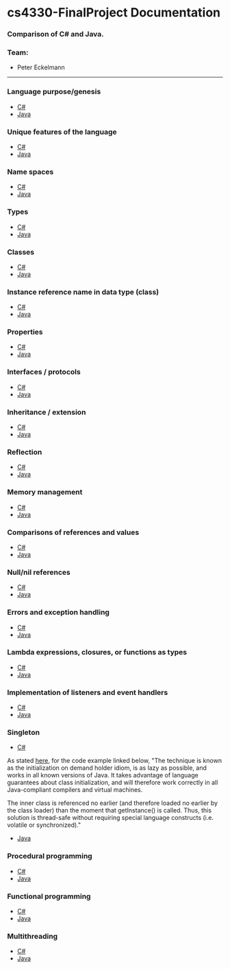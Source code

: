 # cs4330-FinalProject Documentation

### Comparison of C# and Java.

### Team: 
  - Peter Eckelmann
  
---

### Language purpose/genesis
  - [C#](https://github.com/pje279/cs4330-FinalProject/blob/master/01%20-%20Language%20purpose/Language%20purpose-C%23PlaceHolder.txt)
  - [Java](https://github.com/pje279/cs4330-FinalProject/blob/master/01%20-%20Language%20purpose/Language%20purpose-JavaPlaceHolder.txt)

### Unique features of the language
  - [C#](https://github.com/pje279/cs4330-FinalProject/blob/master/02%20-%20Unique%20features/Unique%20features-C%23PlaceHolder.txt)
  - [Java](https://github.com/pje279/cs4330-FinalProject/blob/master/02%20-%20Unique%20features/Unique%20features-JavaPlaceHolder.txt)

### Name spaces
  - [C#](https://github.com/pje279/cs4330-FinalProject/blob/master/03%20-%20Name%20spaces/Name%20spaces-C%23PlaceHolder.txt)
  - [Java](https://github.com/pje279/cs4330-FinalProject/blob/master/03%20-%20Name%20spaces/Name%20spaces-JavaPlaceHolder.txt)

### Types
  - [C#](https://github.com/pje279/cs4330-FinalProject/blob/master/04%20-%20Types/Types-C%23PlaceHolder.txt)
  - [Java](https://github.com/pje279/cs4330-FinalProject/blob/master/04%20-%20Types/Types-JavaPlaceHolder.txt)

### Classes
  - [C#](https://github.com/pje279/cs4330-FinalProject/blob/master/05%20-%20Classes/Classes-C%23PlaceHolder.txt)
  - [Java](https://github.com/pje279/cs4330-FinalProject/blob/master/05%20-%20Classes/Classes-JavaPlaceHolder.txt)

### Instance reference name in data type (class)
  - [C#](https://github.com/pje279/cs4330-FinalProject/blob/master/06%20-%20Instance%20reference%20name%20in%20data%20type%20(class)/Instance%20reference%20name%20in%20data%20type%20(class)-C%23PlaceHolder.txt)
  - [Java](https://github.com/pje279/cs4330-FinalProject/blob/master/06%20-%20Instance%20reference%20name%20in%20data%20type%20(class)/Instance%20reference%20name%20in%20data%20type%20(class)JavaPlaceHolder.txt)

### Properties
  - [C#](https://github.com/pje279/cs4330-FinalProject/blob/master/07%20-%20Properties/Properties-C%23PlaceHolder.txt)
  - [Java](https://github.com/pje279/cs4330-FinalProject/blob/master/07%20-%20Properties/Properties-JavaPlaceHolder.txt)

### Interfaces / protocols
  - [C#](https://github.com/pje279/cs4330-FinalProject/blob/master/08%20-%20Interfaces/Interfaces-C%23PlaceHolder.txt)
  - [Java](https://github.com/pje279/cs4330-FinalProject/blob/master/08%20-%20Interfaces/Interfaces-C%23PlaceHolder.txt)

### Inheritance / extension
  - [C#](https://github.com/pje279/cs4330-FinalProject/blob/master/09%20-%20Inheritence%20-%20extension/Inheritence%20-%20extension-C%23PlaceHolder.txt)
  - [Java](https://github.com/pje279/cs4330-FinalProject/blob/master/09%20-%20Inheritence%20-%20extension/Inheritence%20-%20extension-JavaPlaceHolder.txt)

### Reflection
  - [C#](https://github.com/pje279/cs4330-FinalProject/blob/master/10%20-%20Reflection/Reflection-C%23PlaceHolder.txt)
  - [Java](https://github.com/pje279/cs4330-FinalProject/blob/master/10%20-%20Reflection/Reflection-JavaPlaceHolder.txt)

### Memory management
  - [C#](https://github.com/pje279/cs4330-FinalProject/blob/master/11%20-%20Memory%20management/Memory%20management-C%23PlaceHolder.txt)
  - [Java](https://github.com/pje279/cs4330-FinalProject/blob/master/11%20-%20Memory%20management/Memory%20management-JavaPlaceHolder.txt)

### Comparisons of references and values
  - [C#](https://github.com/pje279/cs4330-FinalProject/blob/master/12%20-%20Comparisons%20of%20references%20and%20values/Comparisons%20of%20references%20and%20values-C%23PlaceHolder.txt)
  - [Java](https://github.com/pje279/cs4330-FinalProject/blob/master/12%20-%20Comparisons%20of%20references%20and%20values/Comparisons%20of%20references%20and%20values-JavaPlaceHolder.txt)

### Null/nil references
  - [C#](https://github.com/pje279/cs4330-FinalProject/blob/master/13%20-%20Null%20references/Null%20references-C%23PlaceHolder.txt)
  - [Java](https://github.com/pje279/cs4330-FinalProject/blob/master/13%20-%20Null%20references/Null%20references-JavaPlaceHolder.txt)

### Errors and exception handling
  - [C#](https://github.com/pje279/cs4330-FinalProject/blob/master/14%20-%20Errors%20and%20exception%20handling/Errors%20and%20exception%20handling-C%23PlaceHolder.txt)
  - [Java](https://github.com/pje279/cs4330-FinalProject/blob/master/14%20-%20Errors%20and%20exception%20handling/Errors%20and%20exception%20handling-JavaPlaceHolder.txt)

### Lambda expressions, closures, or functions as types
  - [C#](https://github.com/pje279/cs4330-FinalProject/blob/master/15%20-%20Lambda%20expressions%2C%20closures%2C%20or%20functions%20as%20types/Lambda%20expressions%2C%20closures%2C%20or%20functions%20as%20types-C%23PlaceHolder.txt)
  - [Java](https://github.com/pje279/cs4330-FinalProject/blob/master/15%20-%20Lambda%20expressions%2C%20closures%2C%20or%20functions%20as%20types/Lambda%20expressions%2C%20closures%2C%20or%20functions%20as%20types-JavaPlaceHolder.txt)

### Implementation of listeners and event handlers
  - [C#](https://github.com/pje279/cs4330-FinalProject/blob/master/16%20-%20Implementation%20of%20listeners%20and%20event%20handlers/Implementation%20of%20listeners%20and%20event%20handlers-C%23PlaceHolder.txt)
  - [Java](https://github.com/pje279/cs4330-FinalProject/blob/master/16%20-%20Implementation%20of%20listeners%20and%20event%20handlers/Implementation%20of%20listeners%20and%20event%20handlers-JavaPlaceHolder.txt)

### Singleton
  - [C#](https://github.com/pje279/cs4330-FinalProject/blob/master/17%20-%20Singleton/Singleton.cs)
  
  As stated [here](https://sourcemaking.com/design_patterns/singleton/java/1), for the code example linked below, "The technique is known as the initialization on demand holder idiom, is as lazy as possible, and works in all known versions of Java. It takes advantage of language guarantees about class initialization, and will therefore work correctly in all Java-compliant compilers and virtual machines.

The inner class is referenced no earlier (and therefore loaded no earlier by the class loader) than the moment that getInstance() is called. Thus, this solution is thread-safe without requiring special language constructs (i.e. volatile or synchronized)."
  - [Java](https://github.com/pje279/cs4330-FinalProject/blob/master/17%20-%20Singleton/Singleton.java)

### Procedural programming
  - [C#](https://github.com/pje279/cs4330-FinalProject/blob/master/18%20-%20Procedural%20programming/Procedural%20programming-C%23PlaceHolder.txt)
  - [Java](https://github.com/pje279/cs4330-FinalProject/blob/master/18%20-%20Procedural%20programming/Procedural%20programming-JavaPlaceHolder.txt)

### Functional programming
  - [C#](https://github.com/pje279/cs4330-FinalProject/blob/master/19%20-%20Functional%20programming/Functional%20programming-C%23PlaceHolder.txt)
  - [Java](https://github.com/pje279/cs4330-FinalProject/blob/master/19%20-%20Functional%20programming/Functional%20programming-JavaPlaceHolder.txt)

### Multithreading
  - [C#](https://github.com/pje279/cs4330-FinalProject/blob/master/20%20-%20Multithreading/Multithreading-C%23PlaceHolder.txt)
  - [Java](https://github.com/pje279/cs4330-FinalProject/blob/master/20%20-%20Multithreading/Multithreading-JavaPlaceHolder.txt)
